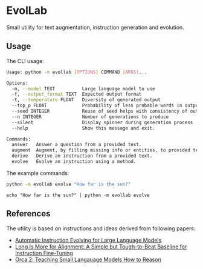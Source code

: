 # EvolLab

Small utility for text augmentation, instruction generation and evolution.

## Usage
The CLI usage:
```sh
Usage: python -m evollab [OPTIONS] COMMAND [ARGS]...

Options:
  -m, --model TEXT          Large language model to use
  -f, --output_format TEXT  Expected output format
  -t, --temperature FLOAT   Diversity of generated output
  --top_p FLOAT             Probability of less probable words in output
  --seed INTEGER            Reuse of seed helps with consistency of output
  --n INTEGER               Number of generations to produce
  --silent                  Display spinner during generation process
  --help                    Show this message and exit.

Commands:
  answer   Answer a question from a provided text.
  augment  Augment, by filling missing info or entities, to provided text.
  derive   Derive an instruction from a provided text.
  evolve   Evolve an instruction using a method.
```

The example commands:
```sh
python -m evollab evolve "How far is the sun?"
``` 
```
echo "How far is the sun?" | python -m evollab evolve
```

## References
The utility is based on instructions and ideas derived from following papers:
 - [Automatic Instruction Evolving for Large Language Models](https://arxiv.org/pdf/2406.00770)
 - [Long Is More for Alignment: A Simple but Tough-to-Beat Baseline for Instruction Fine-Tuning](https://arxiv.org/pdf/2402.04833)
 - [Orca 2: Teaching Small Langauage Models How to Reason](https://arxiv.org/pdf/2311.11045)